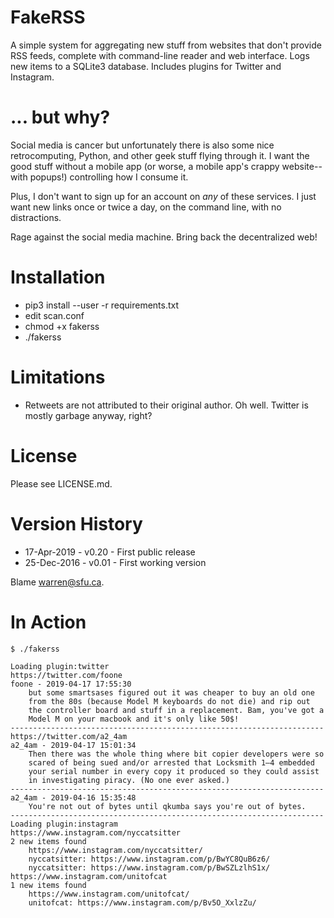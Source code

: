 # FakeRSS
A simple system for aggregating new stuff from websites that don't provide RSS feeds, complete with command-line reader and web interface. Logs new items to a SQLite3 database. Includes plugins for Twitter and Instagram.


# ... but why?

Social media is cancer but unfortunately there is also some nice retrocomputing, Python, and other geek stuff flying through it. I want the good stuff without a mobile app (or worse, a mobile app's crappy website--with popups!) controlling how I consume it. 

Plus, I don't want to sign up for an account on *any* of these services. I just want new links once or twice a day, on the command line, with no distractions.

Rage against the social media machine. Bring back the decentralized web!


# Installation
  - pip3 install --user -r requirements.txt
  - edit scan.conf
  - chmod +x fakerss
  - ./fakerss

# Limitations
  - Retweets are not attributed to their original author. Oh well. Twitter is mostly garbage anyway, right?

# License
Please see LICENSE.md.

# Version History
  - 17-Apr-2019 - v0.20 - First public release
  - 25-Dec-2016 - v0.01 - First working version

Blame warren@sfu.ca.

# In Action

```
$ ./fakerss

Loading plugin:twitter
https://twitter.com/foone
foone - 2019-04-17 17:55:30
    but some smartsases figured out it was cheaper to buy an old one
    from the 80s (because Model M keyboards do not die) and rip out
    the controller board and stuff in a replacement. Bam, you've got a
    Model M on your macbook and it's only like 50$!
----------------------------------------------------------------------
https://twitter.com/a2_4am
a2_4am - 2019-04-17 15:01:34
    Then there was the whole thing where bit copier developers were so
    scared of being sued and/or arrested that Locksmith 1–4 embedded
    your serial number in every copy it produced so they could assist
    in investigating piracy. (No one ever asked.)
----------------------------------------------------------------------
a2_4am - 2019-04-16 15:35:48
    You're not out of bytes until qkumba says you're out of bytes.
----------------------------------------------------------------------
Loading plugin:instagram
https://www.instagram.com/nyccatsitter
2 new items found
    https://www.instagram.com/nyccatsitter/
    nyccatsitter: https://www.instagram.com/p/BwYC8QuB6z6/
    nyccatsitter: https://www.instagram.com/p/BwSZLzlhS1x/
https://www.instagram.com/unitofcat
1 new items found
    https://www.instagram.com/unitofcat/
    unitofcat: https://www.instagram.com/p/Bv5O_XxlzZu/

```
